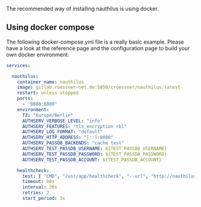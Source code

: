 The recommended way of installing nauthilus is using docker.

## Using docker compose

The following docker-compose.yml file is a really basic example. Please have a look at the reference page and the
configuration page to build your own docker environment:

```yaml
services:

  nauthilus:
    container_name: nauthilus
    image: gitlab.roessner-net.de:5050/croessner/nauthilus:latest
    restart: unless-stopped
    ports:
      - "8080:8080"
    environment:
      TZ: "Europe/Berlin"
      AUTHSERV_VERBOSE_LEVEL: "info"
      AUTHSERV_FEATURES: "tls_encryption rbl"
      AUTHSERV_LOG_FORMAT: "default"
      AUTHSERV_HTTP_ADDRESS: "[::]:8080"
      AUTHSERV_PASSDB_BACKENDS: "cache test"
      AUTHSERV_TEST_PASSDB_USERNAME: ${TEST_PASSDB_USERNAME}
      AUTHSERV_TEST_PASSDB_PASSWORD: ${TEST_PASSDB_PASSWORD}
      AUTHSERV_TEST_PASSDB_ACCOUNT: ${TEST_PASSDB_ACCOUNT}

    healthcheck:
      test: [ "CMD", "/usr/app/healthcheck", "--url", "http://nauthilus:8080/ping" ]
      timeout: 60s
      interval: 30s
      retries: 2
      start_period: 3s
```

